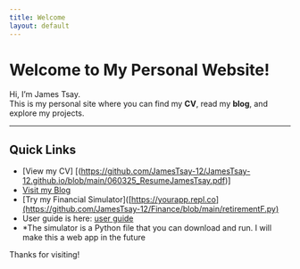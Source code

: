 ```yaml
---
title: Welcome
layout: default
---
```


# Welcome to My Personal Website!

Hi, I’m James Tsay.  
This is my personal site where you can find my **CV**, read my **blog**, and explore my projects.

---

## Quick Links

- [View my CV] [(https://github.com/JamesTsay-12/JamesTsay-12.github.io/blob/main/060325_ResumeJamesTsay.pdf)]
- [Visit my Blog](https://github.com/JamesTsay-12?tab=repositories) <!-- Replace with actual blog link -->
- [Try my Financial Simulator]([https://yourapp.repl.co](https://github.com/JamesTsay-12/Finance/blob/main/retirementF.py) <!-- Replace with your app URL -->
- User guide is here: <a href="https://github.com/JamesTsay-12/Finance-public-/blob/main/User_Guide_Portfolio_Simulation060425-2.pdf" target="_blank">user guide</a>
- *The simulator is a Python file that you can download and run.  I will make this a web app in the future

Thanks for visiting!
